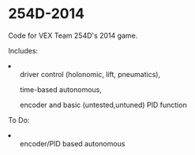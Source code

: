 254D-2014
=========
Code for VEX Team 254D's 2014 game.

Includes:
<li>
<ul>driver control (holonomic, lift, pneumatics),</ul>
<ul>time-based autonomous,</ul>
<ul>encoder and basic (untested,untuned) PID function</ul>
</li>

To Do:
<li>
<ul>encoder/PID based autonomous</ul>
</li>
